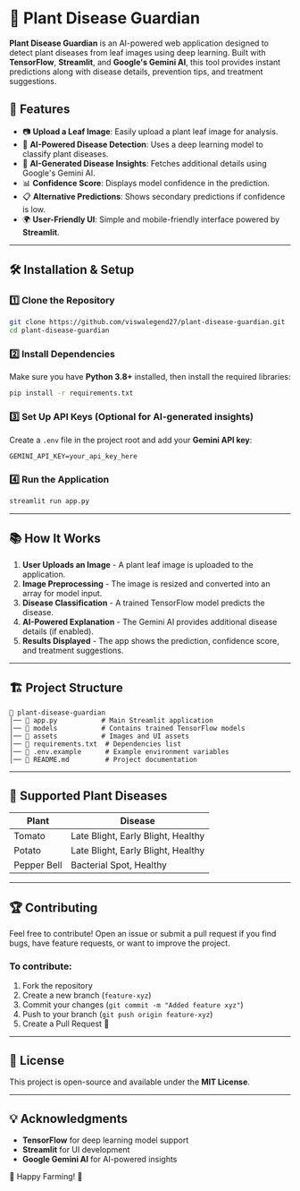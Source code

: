 # 🌿 Plant Disease Guardian

**Plant Disease Guardian** is an AI-powered web application designed to detect plant diseases from leaf images using deep learning. Built with **TensorFlow**, **Streamlit**, and **Google's Gemini AI**, this tool provides instant predictions along with disease details, prevention tips, and treatment suggestions.

## 🚀 Features
- 📷 **Upload a Leaf Image**: Easily upload a plant leaf image for analysis.
- 🌱 **AI-Powered Disease Detection**: Uses a deep learning model to classify plant diseases.
- 🤖 **AI-Generated Disease Insights**: Fetches additional details using Google's Gemini AI.
- 📊 **Confidence Score**: Displays model confidence in the prediction.
- 📋 **Alternative Predictions**: Shows secondary predictions if confidence is low.
- 🌍 **User-Friendly UI**: Simple and mobile-friendly interface powered by **Streamlit**.

---

## 🛠️ Installation & Setup

### 1️⃣ Clone the Repository
```bash
git clone https://github.com/viswalegend27/plant-disease-guardian.git
cd plant-disease-guardian
```

### 2️⃣ Install Dependencies
Make sure you have **Python 3.8+** installed, then install the required libraries:
```bash
pip install -r requirements.txt
```

### 3️⃣ Set Up API Keys (Optional for AI-generated insights)
Create a `.env` file in the project root and add your **Gemini API key**:
```
GEMINI_API_KEY=your_api_key_here
```

### 4️⃣ Run the Application
```bash
streamlit run app.py
```

---

## 📚 How It Works
1. **User Uploads an Image** - A plant leaf image is uploaded to the application.
2. **Image Preprocessing** - The image is resized and converted into an array for model input.
3. **Disease Classification** - A trained TensorFlow model predicts the disease.
4. **AI-Powered Explanation** - The Gemini AI provides additional disease details (if enabled).
5. **Results Displayed** - The app shows the prediction, confidence score, and treatment suggestions.

---

## 🏗️ Project Structure
```
📂 plant-disease-guardian
│── 📄 app.py           # Main Streamlit application
│── 📂 models           # Contains trained TensorFlow models
│── 📂 assets           # Images and UI assets
│── 📄 requirements.txt  # Dependencies list
│── 📄 .env.example      # Example environment variables
│── 📄 README.md         # Project documentation
```

---

## 📌 Supported Plant Diseases
| **Plant** | **Disease** |
|-----------|------------|
| Tomato | Late Blight, Early Blight, Healthy |
| Potato | Late Blight, Early Blight, Healthy |
| Pepper Bell | Bacterial Spot, Healthy |

---

## 🏆 Contributing
Feel free to contribute! Open an issue or submit a pull request if you find bugs, have feature requests, or want to improve the project.

### To contribute:
1. Fork the repository
2. Create a new branch (`feature-xyz`)
3. Commit your changes (`git commit -m "Added feature xyz"`)
4. Push to your branch (`git push origin feature-xyz`)
5. Create a Pull Request 🎉

---

## 📜 License
This project is open-source and available under the **MIT License**.

---

## 💡 Acknowledgments
- **TensorFlow** for deep learning model support
- **Streamlit** for UI development
- **Google Gemini AI** for AI-powered insights

💚 Happy Farming! 🌱

